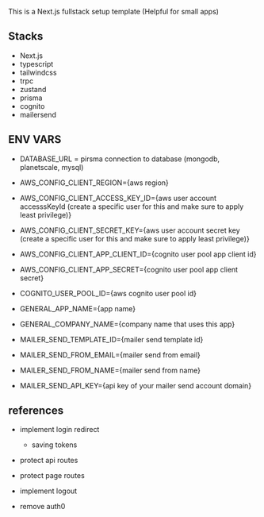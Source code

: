 This is a Next.js fullstack setup template (Helpful for small apps)

## Stacks

- Next.js
- typescript
- tailwindcss
- trpc
- zustand
- prisma
- cognito
- mailersend

## ENV VARS

- DATABASE_URL = pirsma connection to database (mongodb, planetscale, mysql)
- AWS_CONFIG_CLIENT_REGION={aws region}
- AWS_CONFIG_CLIENT_ACCESS_KEY_ID={aws user account accesssKeyId (create a specific user for this and make sure to apply least privilege)}
- AWS_CONFIG_CLIENT_SECRET_KEY={aws user account secret key (create a specific user for this and make sure to apply least privilege)}
- AWS_CONFIG_CLIENT_APP_CLIENT_ID={cognito user pool app client id}
- AWS_CONFIG_CLIENT_APP_SECRET={cognito user pool app client secret}
- COGNITO_USER_POOL_ID={aws cognito user pool id}

- GENERAL_APP_NAME={app name}
- GENERAL_COMPANY_NAME={company name that uses this app}

- MAILER_SEND_TEMPLATE_ID={mailer send template id}
- MAILER_SEND_FROM_EMAIL={mailer send from email}
- MAILER_SEND_FROM_NAME={mailer send from name}
- MAILER_SEND_API_KEY={api key of your mailer send account domain}

## references

- implement login redirect
  - saving tokens

- protect api routes
- protect page routes
- implement logout
- remove auth0